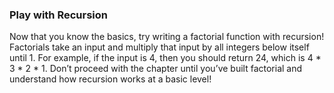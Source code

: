 ### Play with Recursion

Now that you know the basics, try writing a factorial function with recursion! Factorials take an input and multiply that input by all integers below itself until 1. For example, if the input is 4, then you should return 24, which is 4 * 3 * 2 * 1.
Don’t proceed with the chapter until you’ve built factorial and understand how recursion works at a basic level!